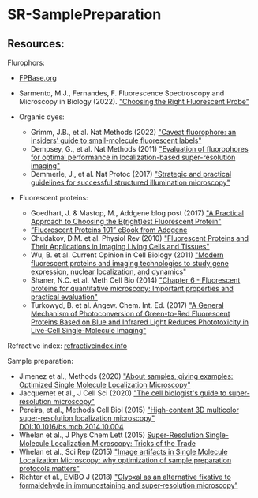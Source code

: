 # SR-SamplePreparation

## Resources: 

Flurophors: 
* [FPBase.org](https://www.fpbase.org/)
* Sarmento, M.J., Fernandes, F. Fluorescence Spectroscopy and Microscopy in Biology (2022). ["Choosing the Right Fluorescent Probe"](https://doi.org/10.1007/4243_2022_30)

* Organic dyes:
    * Grimm, J.B., et al. Nat Methods (2022) ["Caveat fluorophore: an insiders’ guide to small-molecule fluorescent labels"](https://doi.org/10.1038/s41592-021-01338-6)
    * Dempsey, G., et al. Nat Methods (2011) ["Evaluation of fluorophores for optimal performance in localization-based super-resolution imaging"](https://doi.org/10.1038/nmeth.1768)
    * Demmerle, J., et al. Nat Protoc (2017) ["Strategic and practical guidelines for successful structured illumination microscopy"](https://doi.org/10.1038/nprot.2017.019)


* Fluorescent proteins:
    * Goedhart, J. & Mastop, M., Addgene blog post (2017) ["A Practical Approach to Choosing the B(right)est Fluorescent Protein"](http://blog.addgene.org/a-practical-approach-to-choosing-the-brightest-fluorescent-protein)
    * [“Fluorescent Proteins 101” eBook from Addgene](https://www.addgene.org/fluorescent-proteins/)
    * Chudakov, D.M. et al. Physiol Rev (2010) ["Fluorescent Proteins and Their Applications in Imaging Living Cells and Tissues"](https://doi.org/10.1152/physrev.00038.2009)
    * Wu, B. et al. Current Opinion in Cell Biology (2011)
["Modern fluorescent proteins and imaging technologies to study gene expression, nuclear localization, and dynamics"](https://doi.org/10.1016/j.ceb.2010.12.004)
    * Shaner, N.C. et al. Meth Cell Bio (2014) ["Chapter 6 - Fluorescent proteins for quantitative microscopy: Important properties and practical evaluation"](https://doi.org/10.1016/B978-0-12-420138-5.00006-9)
    * Turkowyd, B. et al. Angew. Chem. Int. Ed. (2017) ["A General Mechanism of Photoconversion of Green-to-Red Fluorescent Proteins Based on Blue and Infrared Light Reduces Phototoxicity in Live-Cell Single-Molecule Imaging"](https://doi.org/10.1002/anie.201702870)






Refractive index: [refractiveindex.info](https://refractiveindex.info/)

Sample preparation: 
* Jimenez et al., Methods (2020) ["About samples, giving examples: Optimized Single Molecule Localization Microscopy"](https://doi.org/10.1016/j.ymeth.2019.05.008)
* Jacquemet et al., J Cell Sci (2020) ["The cell biologist's guide to super-resolution microscopy"](https://doi.org/10.1242/jcs.240713)
* Pereira, et al., Methods Cell Biol (2015) ["High-content 3D multicolor super-resolution localization
microscopy"](https://drive.google.com/file/d/1r_GTToaIRlgv5kem131GAPbQwfg_qe8u/view) [DOI:10.1016/bs.mcb.2014.10.004](https://doi.org/10.1016/bs.mcb.2014.10.004)
* Whelan et al., J Phys Chem Lett (2015) [Super-Resolution Single-Molecule Localization Microscopy: Tricks of the Trade](http://pubs.acs.org/doi/10.1021/jz5019702)
* Whelan et al., Sci Rep (2015) ["Image artifacts in Single Molecule Localization Microscopy: why optimization of sample preparation protocols matters"](http://www.nature.com/doifinder/10.1038/srep07924)
* Richter et al., EMBO J (2018) ["Glyoxal as an alternative fixative to formaldehyde in immunostaining and super‐resolution microscopy"](http://emboj.embopress.org/lookup/doi/10.15252/embj.201695709)


